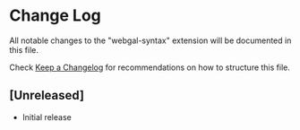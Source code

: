 # Change Log

All notable changes to the "webgal-syntax" extension will be documented in this file.

Check [Keep a Changelog](http://keepachangelog.com/) for recommendations on how to structure this file.

## [Unreleased]

- Initial release